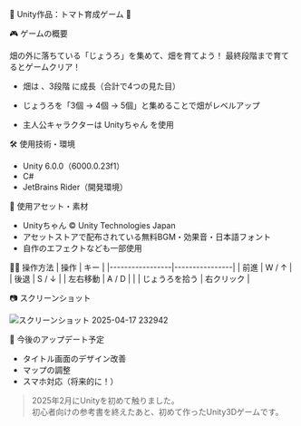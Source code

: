 🍅 Unity作品：トマト育成ゲーム 🍅 


 🎮 ゲームの概要 

畑の外に落ちている「じょうろ」を集めて、畑を育てよう！
最終段階まで育てるとゲームクリア！

- 畑は 、3段階 に成長（合計で4つの見た目） 
- じょうろを「3個 → 4個 → 5個」と集めることで畑がレベルアップ
 
- 主人公キャラクターは Unityちゃん を使用


 🛠 使用技術・環境 
- Unity 6.0.0（6000.0.23f1）
- C#
- JetBrains Rider（開発環境）


🎨 使用アセット・素材 
- Unityちゃん © Unity Technologies Japan
- アセットストアで配布されている無料BGM・効果音・日本語フォント
- 自作のエフェクトなども一部使用

👩‍💻 操作方法 
| 操作             | キー           |
|-----------------|----------------|
| 前進             | W / ↑         |
| 後退             | S / ↓         |
| 左右移動         | A / D         |     |
| じょうろを拾う   | 右クリック     |

 📷 スクリーンショット 


![スクリーンショット 2025-04-17 232942](https://github.com/user-attachments/assets/53a93d4b-00b4-46dd-8a65-163041e9255e)



💬 今後のアップデート予定 
- タイトル画面のデザイン改善 
- マップの調整 
- スマホ対応（将来的に！）



> 2025年2月にUnityを初めて触りました。  
> 初心者向けの参考書を終えたあと、初めて作ったUnity3Dゲームです。  
